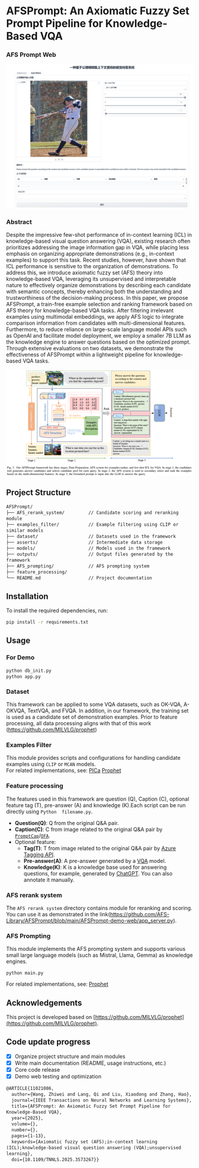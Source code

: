 # AFSPrompt: An Axiomatic Fuzzy Set Prompt Pipeline for Knowledge-Based VQA
### AFS Prompt Web
![Web](./docs/afsprompt_web.png)

### Abstract
Despite the impressive few-shot performance of in-context learning (ICL) in knowledge-based visual question answering (VQA), existing research often prioritizes addressing the image information gap in VQA, while placing less emphasis on organizing appropriate demonstrations (e.g., in-context examples) to support this task. 
Recent studies, however, have shown that ICL performance is sensitive to the organization of demonstrations. To address this, we introduce axiomatic fuzzy set (AFS) theory into knowledge-based VQA, leveraging its unsupervised and interpretable nature to effectively organize demonstrations by describing each candidate with semantic concepts,
thereby enhancing both the understanding and trustworthiness of the decision-making process. In this paper, we propose AFSPrompt, a train-free example selection and ranking framework based on AFS theory for knowledge-based VQA tasks. After filtering irrelevant examples using multimodal embeddings, we apply AFS logic to integrate comparison information from candidates with multi-dimensional features. Furthermore, to reduce reliance on large-scale language model APIs such as OpenAI and facilitate model deployment, we employ a smaller 7B LLM as the knowledge engine to answer questions based on the optimized prompt. Through extensive evaluations on two datasets, we demonstrate the effectiveness of AFSPrompt within a lightweight pipeline for knowledge-based VQA tasks. 

![AFSPrompt](./docs/afsprompt.png)
## Project Structure
```plantuml
AFSPrompt/
├── AFS_rerank_system/         // Candidate scoring and reranking module
├── examples_filter/           // Example filtering using CLIP or similar models
├── dataset/                   // Datasets used in the framework
├── asserts/                   // Intermediate data storage
├── models/                    // Models used in the framework
├── outputs/                   // Output files generated by the framework
├── AFS_prompting/             // AFS prompting system
├── feature_processing/
└── README.md                  // Project documentation
```

## Installation

To install the required dependencies, run:

```bash
pip install -r requirements.txt
```
## Usage

### For Demo
```
python db_init.py
python app.py
```

### Dataset
This framework can be applied to some VQA datasets, such as OK-VQA, A-OKVQA, TextVQA, and FVQA.
In addition, in our framework, the training set is used as a candidate set of demonstration examples.
Prior to feature processing, all data processing aligns with that of this work (https://github.com/MILVLG/prophet)

### Examples Filter
This module provides scripts and configurations for handling candidate examples using `CLIP` or `MCAN` models.  
For related implementations, see: [PICa](https://github.com/microsoft/PICa) [Prophet](https://github.com/MILVLG/prophet)

### Feature processing
The features used in this framework are question (Q), Caption (C), optional feature tag (T), pre-answer (A) and knowledge (K).Each script can be run directly using `Python  filename.py`.
- **Question(Q)**: Q from the original Q&A pair.
- **Caption(C)**: C from image related to the original Q&A pair by [`PromptCap`](https://huggingface.co/tifa-benchmark/promptcap-coco-vqa)/[`OFA`](https://github.com/OFA-Sys/OFA).
- Optional feature:
  - **Tag(T)**: T from image related to the original Q&A pair by [Azure Tagging API](https://learn.microsoft.com/en-us/azure/ai-services/computer-vision/concept-tagging-images).
  - **Pre-answer(A)**: A pre-answer generated by a [VQA](https://github.com/MILVLG/prophet) model.
  - **Knowledge(K)**: K is a knowledge base used for answering questions, for example, generated by [ChatGPT](https://openai.com/index/chatgpt/). You can also annotate it manually.

### AFS rerank system
The `AFS rerank system` directory contains module for reranking and scoring.
You can use it as demonstrated in the link(https://github.com/AFS-Library/AFSPrompt/blob/main/AFSPrompt-demo-web/app_server.py).

### AFS Prompting
This module implements the AFS prompting system and supports various small large language models (such as Mistral, Llama, Gemma) as knowledge engines.  
```
python main.py
```
For related implementations, see: [Prophet](https://github.com/MILVLG/prophet)

## Acknowledgements
This project is developed based on [https://github.com/MILVLG/prophet](https://github.com/MILVLG/prophet).

## Code update progress
- [x] Organize project structure and main modules  
- [x] Write main documentation (README, usage instructions, etc.)  
- [x] Core code release  
- [x] Demo web testing and optimization  

```bibte
@ARTICLE{11021086,
  author={Wang, Zhiwei and Lang, Qi and Liu, Xiaodong and Zhang, Hao},
  journal={IEEE Transactions on Neural Networks and Learning Systems}, 
  title={AFSPrompt: An Axiomatic Fuzzy Set Prompt Pipeline for Knowledge-Based VQA}, 
  year={2025},
  volume={},
  number={},
  pages={1-13},
  keywords={Axiomatic fuzzy set (AFS);in-context learning (ICL);knowledge-based visual question answering (VQA);unsupervised learning},
  doi={10.1109/TNNLS.2025.3573267}}

```





